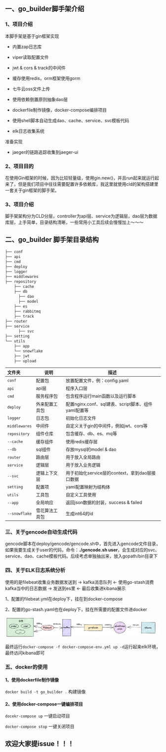 ## 一、go_builder脚手架介绍

### 1、项目介绍

本脚手架是基于gin框架实现

- 内置zap日志库
- viper读取配置文件
- jwt & cors & track的中间件
- 缓存使用redis，orm框架使用gorm
- 七牛云oss文件上传
- 使用依赖倒置原则抽象dao层
- dockerfile制作镜像，docker-compose编排项目
- 使用shell脚本自动生成dao、cache、service、svc模板代码

- elk日志收集系统

准备实现

- jaeger的链路追踪收集到jaeger-ui

### 2、项目目的

在使用Gin框架的时候，因为比较轻量级，使用gin.new()，并且run起来就运行起来了，但是我们项目中往往需要配置许多依赖库，我这里就使用cld的架构搭建里一套关于gin框架的脚手架。

### 3、项目介绍

脚手架架构分为CLD分层，controller为api层、service为逻辑层，dao层为数据库层，上手简单，目录结构清晰，一些常用小工具后续会慢慢加上～～～

## 二、go_builder 脚手架目录结构

```shell
├── conf
├── api
├── cmd
├── deploy
├── logger
├── middlewares
├── repository
    ├── cache
    ├── db
      ├── dao
      ├── model
    ├── es
    ├── rabbitmq
    ├── track
├── router
├── service
	  ├── svc
├── setting
└── utils
    ├── app
    └── snowflake
    ├── jwt
    ├── upload
```



| 文件夹        | 说明           | 描述                                                |
| :------------ | -------------- | --------------------------------------------------- |
| `conf`        | 配置包         | 放置配置文件，例：config.yaml                       |
| `api`         | api层          | 程序入口层                                          |
| `cmd`         | 服务程序包     | 包含程序运行main函数以及运行脚本                    |
| `deploy`      | 外来配置工具包 | 配置nginx.conf、sql建表、script脚本、组件yaml配置等 |
| `logger`      | 日志包         | 初始化日志文件                                      |
| `middlewares` | 中间件         | 自定义关于gin的中间件，例如jwt、cors等              |
| `repository`  | 组件仓库       | 包含缓存、db、es、mq等                              |
| `--cache`     | 缓存组件       | 使用redis缓存层                                     |
| `--db`        | sql组件        | 存放mysql的model & dao                              |
| `router`      | 路由层         | 用于放入全局路由                                    |
| `service`     | 逻辑层         | 用于放入业务逻辑                                    |
| `--svc`       | 逻辑上下文层   | 用于初始化service层的context，拿到dao层接口数据     |
| `setting`     | 配置项         | yaml配置映射为结构体                                |
| `utils`       | 工具包         | 自定义工具使用                                      |
| `--app`       | 全局响应       | 返回json数据的封装，success & failed                |
| `--snowflake` | 雪花算法工具包 | 生成int64的id                                       |

### 三、关于gencode自动生成代码

gencode脚本在deploy/gencode/gencode.sh中，首先进入gencode文件目录，如果我要生成关于user的代码，命令：**./gencode.sh user**，会生成对应的svc、service、dao、cache模板代码。后续考虑单独抽出来，放入gopath/bin目录下

### 四、关于ELK日志系统分析

使用的是filebeat收集业务数据发送到 -> kafka消息队列 <- 使用go-stash消费kafka当中的日志数据 -> 发送到es里 <- 最后收集进kibana展示

1、配置的filebeat.yml在deploy下，挂在到docker-compose

2、配置的go-stash.yaml也在deploy下，挂在所需要的配置文件进docker

![Image text](doc/elk-flow.png)

最终运行`docker-compose -f docker-compose-env.yml up -d`运行起来elk环境，最终访问kibana即可

### 五、docker的使用

#### 1、使用dockerfile制作镜像

`docker build -t go_builder .` 构建镜像

#### 2、使用docker-compose一键编排项目

`docekr-compose up` 一键启动项目

`docker-compose stop` 一键关闭项目



## 欢迎大家提issue！！！
